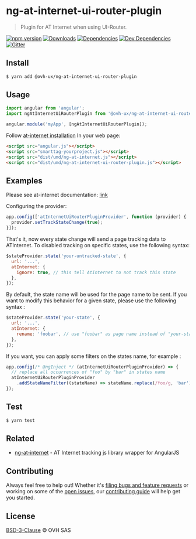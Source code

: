 # ng-at-internet-ui-router-plugin

> Plugin for AT Internet when using UI-Router.

[![npm version](https://badgen.net/npm/v/@ovh-ux/ng-at-internet-ui-router-plugin)](https://www.npmjs.com/package/@ovh-ux/ng-at-internet-ui-router-plugin) [![Downloads](https://badgen.net/npm/dt/@ovh-ux/ng-at-internet-ui-router-plugin)](https://npmjs.com/package/@ovh-ux/ng-at-internet-ui-router-plugin) [![Dependencies](https://badgen.net/david/dep/ovh/manager/packages/components/ng-at-internet-ui-router-plugin)](https://npmjs.com/package/@ovh-ux/ng-at-internet-ui-router-plugin?activeTab=dependencies) [![Dev Dependencies](https://badgen.net/david/dev/ovh/manager/packages/components/ng-at-internet-ui-router-plugin)](https://npmjs.com/package/@ovh-ux/ng-at-internet-ui-router-plugin?activeTab=dependencies) [![Gitter](https://badgen.net/badge/gitter/ovh-ux/blue?icon=gitter)](https://gitter.im/ovh/ux)

## Install

```sh
$ yarn add @ovh-ux/ng-at-internet-ui-router-plugin
```

## Usage

```js
import angular from 'angular';
import ngAtInternetUiRouterPlugin from '@ovh-ux/ng-at-internet-ui-router-plugin';

angular.module('myApp', [ngAtInternetUiRouterPlugin]);
```

Follow [at-internet installation](https://github.com/ovh-ux/ng-at-internet/blob/master/README.md)
In your web page:

```html
<script src="angular.js"></script>
<script src="smarttag-yourproject.js"></script>
<script src="dist/umd/ng-at-internet.js"></script>
<script src="dist/umd/ng-at-internet-ui-router-plugin.js"></script>
```

## Examples

Please see at-internet documentation:
[link](https://github.com/ovh-ux/ng-at-internet/blob/master/README.md)

Configuring the provider:

```js
app.config(['atInternetUiRouterPluginProvider', function (provider) {
  provider.setTrackStateChange(true);
}]);
```

That's it, now every state change will send a page tracking data to ATInternet.
To disabled tracking on specific states, use the following syntax:

```js
$stateProvider.state('your-untracked-state', {
  url: '...',
  atInternet: {
    ignore: true, // this tell AtInternet to not track this state
  },
});
```

By default, the state name will be used for the page name to be sent. If you want to modify this behavior
for a given state, please use the following syntax :

```js
$stateProvider.state('your-state', {
  url: '...',
  atInternet: {
    rename: 'foobar', // use "foobar" as page name instead of "your-state"
  },
});
```

If you want, you can apply some filters on the states name, for example :

```js
app.config(/* @ngInject */ (atInternetUiRouterPluginProvider) => {
  // replace all occurrences of "foo" by "bar" in states name
  atInternetUiRouterPluginProvider
    .addStateNameFilter((stateName) => stateName.replace(/foo/g, 'bar'));
});
```

## Test

```sh
$ yarn test
```

## Related

- [ng-at-internet](https://github.com/ovh-ux/ng-at-internet) - AT Internet tracking js library wrapper for AngularJS

## Contributing

Always feel free to help out! Whether it's [filing bugs and feature requests](https://github.com/ovh/manager/issues/new) or working on some of the [open issues](https://github.com/ovh/manager/issues), our [contributing guide](https://github.com/ovh/manager/blob/master/CONTRIBUTING.md) will help get you started.

## License

[BSD-3-Clause](LICENSE) © OVH SAS
